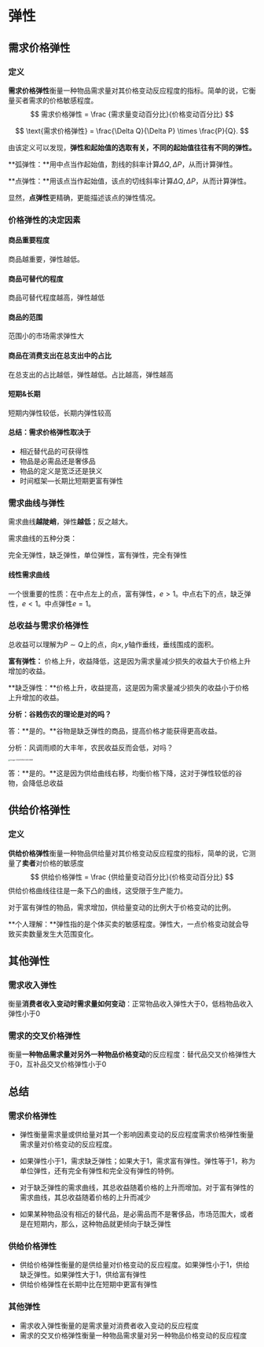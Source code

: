 # 弹性



## 需求价格弹性

### 定义

**需求价格弹性**衡量一种物品需求量对其价格变动反应程度的指标。简单的说，它衡量买者需求的价格敏感程度。
$$
需求价格弹性 = \frac {需求量变动百分比}{价格变动百分比}
$$

$$
\text{需求价格弹性} = \frac{\Delta Q}{\Delta P} \times \frac{P}{Q}.
$$

由该定义可以发现，**弹性和起始值的选取有关，不同的起始值往往有不同的弹性。**

**弧弹性：**用中点当作起始值，割线的斜率计算$\Delta Q,\Delta P$，从而计算弹性。

**点弹性：**用该点当作起始值，该点的切线斜率计算$\Delta Q,\Delta P$，从而计算弹性。

显然，**点弹性**更精确，更能描述该点的弹性情况。

### 价格弹性的决定因素

#### 商品重要程度

商品越重要，弹性越低。

#### 商品可替代的程度

商品可替代程度越高，弹性越低

#### 商品的范围

范围小的市场需求弹性大

#### 商品在消费支出在总支出中的占比

在总支出的占比越低，弹性越低。占比越高，弹性越高

#### 短期&长期

短期内弹性较低，长期内弹性较高

#### 总结：需求价格弹性取决于

* 相近替代品的可获得性
* 物品是必需品还是奢侈品
* 物品的定义是宽泛还是狭义
* 时间框架—长期比短期更富有弹性

### 需求曲线与弹性

需求曲线**越陡峭**，弹性**越低**；反之越大。

需求曲线的五种分类：

完全无弹性，缺乏弹性，单位弹性，富有弹性，完全有弹性

#### 线性需求曲线

一个很重要的性质：在中点左上的点，富有弹性，$e > 1$。中点右下的点，缺乏弹性，$e < 1$。中点弹性$e=1$。

### 总收益与需求价格弹性

总收益可以理解为$P\sim Q$上的点，向$x,y$轴作垂线，垂线围成的面积。

**富有弹性：** 价格上升，收益降低，这是因为需求量减少损失的收益大于价格上升增加的收益。

**缺乏弹性：**价格上升，收益提高，这是因为需求量减少损失的收益小于价格上升增加的收益。



**分析：谷贱伤农的理论是对的吗？**

答：**是的。**谷物是缺乏弹性的商品，提高价格才能获得更高收益。

分析：风调雨顺的大丰年，农民收益反而会低，对吗？

<img src="C:\Users\szr0925\AppData\Roaming\Typora\typora-user-images\image-20241015004123968.png" alt="image-20241015004123968" style="zoom:25%;" />

答：**是的。**这是因为供给曲线右移，均衡价格下降，这对于弹性较低的谷物，会降低总收益

## 供给价格弹性

### 定义

**供给价格弹性**衡量一种物品供给量对其价格变动反应程度的指标，简单的说，它测量了**卖者**对价格的敏感度
$$
供给价格弹性 = \frac {供给量变动百分比}{价格变动百分比}
$$
供给价格曲线往往是一条下凸的曲线，这受限于生产能力。

对于富有弹性的物品，需求增加，供给量变动的比例大于价格变动的比例。

**个人理解：**弹性指的是个体买卖的敏感程度。弹性大，一点价格变动就会导致买卖数量发生大范围变化。

## 其他弹性

### 需求收入弹性

衡量**消费者收入变动时需求量如何变动**：正常物品收入弹性大于0，低档物品收入弹性小于0

### 需求的交叉价格弹性

衡量**一种物品需求量对另外一种物品价格变动**的反应程度：替代品交叉价格弹性大于0，互补品交叉价格弹性小于0

## 总结

### 需求价格弹性

* 弹性衡量需求量或供给量对其一个影响因素变动的反应程度需求价格弹性衡量需求量对价格变动的反应程度。

* 如果弹性小于1，需求缺乏弹性；如果大于1，需求富有弹性。弹性等于1，称为单位弹性，还有完全有弹性和完全没有弹性的特例。
* 对于缺乏弹性的需求曲线，其总收益随着价格的上升而增加。对于富有弹性的需求曲线，其总收益随着价格的上升而减少
* 如果某种物品没有相近的替代品，是必需品而不是奢侈品，市场范围大，或者是在短期内，那么，这种物品就更倾向于缺乏弹性

### 供给价格弹性

* 供给价格弹性衡量的是供给量对价格变动的反应程度。如果弹性小于1，供给缺乏弹性。如果弹性大于1，供给富有弹性
* 供给价格弹性在长期中比在短期中更富有弹性

### 其他弹性

* 需求收入弹性衡量的是需求量对消费者收入变动的反应程度
* 需求的交叉价格弹性衡量一种物品需求量对另一种物品价格变动的反应程度